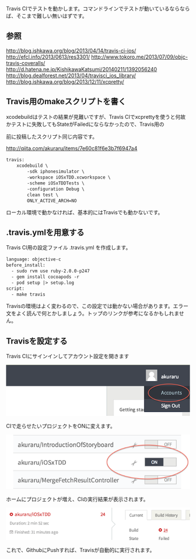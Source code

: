 Travis CIでテストを動かします。コマンドラインでテストが動いているならならば、そこまで難しい無いはずです。

## 参照

http://blog.ishkawa.org/blog/2013/04/14/travis-ci-ios/
http://efcl.info/2013/0613/res3301/
http://www.tokoro.me/2013/07/09/objc-travis-coveralls/
http://d.hatena.ne.jp/KishikawaKatsumi/20140211/1392056240
http://blog.dealforest.net/2013/04/travisci_ios_library/
http://blog.ishkawa.org/blog/2013/12/11/xcpretty/

## Travis用のmakeスクリプトを書く

xcodebuildはテストの結果が見難いですが、Travis CIでxcprettyを使うと何故かテストに失敗してもStateがFailedにならなかったので、Travis用の

前に投稿したスクリプト同じ内容です。

http://qiita.com/akuraru/items/7e60c81f6e3b7f6947a4

```
travis:
	xcodebuild \
		-sdk iphonesimulator \
		-workspace iOSxTDD.xcworkspace \
		-scheme iOSxTDDTests \
		-configuration Debug \
		clean test \
		ONLY_ACTIVE_ARCH=NO
```

ローカル環境で動かなければ、基本的にはTravisでも動かないです。

## .travis.ymlを用意する

Travis CI用の設定ファイル .travis.yml を作成します。

```
language: objective-c
before_install:
  - sudo rvm use ruby-2.0.0-p247
  - gem install cocoapods -r
  - pod setup |> setup.log
script:
  - make travis
```

Travisの環境はよく変わるので、この設定では動かない場合があります。エラー文をよく読んで何とかしましょう。トップのリンクが参考になるかもしれません。

## Travisを設定する

Travis CIにサインインしてアカウント設定を開きます

![log08_1.png](log08_1.png)

CIで走らせたいプロジェクトをONに変えます。

![log08_2.png](log08_2.png)

ホームにプロジェクトが増え、CIの実行結果が表示されます。

![log08_3.png](log08_3.png)

これで、GithubにPushすれば、Travisが自動的に実行されます。